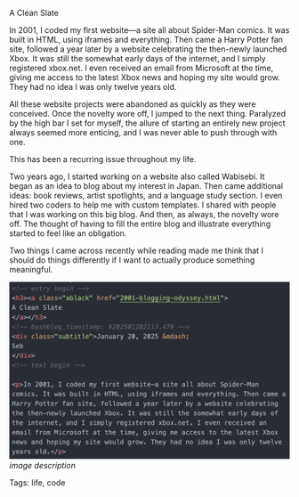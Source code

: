A Clean Slate

In 2001, I coded my first website—a site all about Spider-Man comics. It was built in HTML, using iframes and everything. Then came a Harry Potter fan site, followed a year later by a website celebrating the then-newly launched Xbox. It was still the somewhat early days of the internet, and I simply registered xbox.net. I even received an email from Microsoft at the time, giving me access to the latest Xbox news and hoping my site would grow. They had no idea I was only twelve years old.

All these website projects were abandoned as quickly as they were conceived. Once the novelty wore off, I jumped to the next thing. Paralyzed by the high bar I set for myself, the allure of starting an entirely new project always seemed more enticing, and I was never able to push through with one.

This has been a recurring issue throughout my life.

Two years ago, I started working on a website also called Wabisebi. It began as an idea to blog about my interest in Japan. Then came additional ideas: book reviews, artist spotlights, and a language study section. I even hired two coders to help me with custom templates. I shared with people that I was working on this big blog. And then, as always, the novelty wore off. The thought of having to fill the entire blog and illustrate everything started to feel like an obligation.

Two things I came across recently while reading made me think that I should do things differently if I want to actually produce something meaningful.

![cleanslate](./img/clean-slate.png)
*image description*

Tags: life, code
